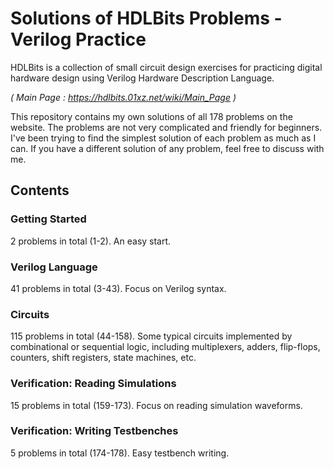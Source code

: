 # __Solutions of HDLBits Problems - Verilog Practice__

HDLBits is a collection of small circuit design exercises for practicing digital hardware design using Verilog Hardware Description Language.

_( Main Page : https://hdlbits.01xz.net/wiki/Main_Page )_

This repository contains my own solutions of all 178 problems on the website. The problems are not very complicated and friendly for beginners. I've been trying to find the simplest solution of each problem as much as I can. If you have a different solution of any problem, feel free to discuss with me.

## __Contents__

### __Getting Started__
2 problems in total (1-2). An easy start.

### __Verilog Language__
41 problems in total (3-43). Focus on Verilog syntax.

### __Circuits__
115 problems in total (44-158). Some typical circuits implemented by combinational or sequential logic, including multiplexers, adders, flip-flops, counters, shift registers, state machines, etc.

### __Verification: Reading Simulations__
15 problems in total (159-173). Focus on reading simulation waveforms.

### __Verification: Writing Testbenches__
5 problems in total (174-178). Easy testbench writing.